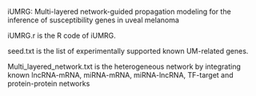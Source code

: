 iUMRG: Multi-layered network-guided propagation modeling for the inference of susceptibility genes in uveal melanoma

iUMRG.r is the R code of iUMRG.

seed.txt is the list of experimentally supported known UM-related genes.

Multi_layered_network.txt is the heterogeneous network by integrating known lncRNA-mRNA, miRNA-mRNA, miRNA-lncRNA, TF-target and protein-protein networks
